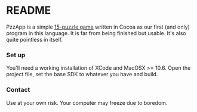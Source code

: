 # README #

PzzApp is a simple [15-puzzle game](http://en.wikipedia.org/wiki/15_puzzle) written in Cocoa as our first (and only) program in this language. It is far from being finished but usable. It's also quite pointless in itself.

### Set up ###

You'll need a working installation of XCode and MacOSX >= 10.6. Open the project file, set the base SDK to whatever you have and build.

### Contact ###

Use at your own risk. Your computer may freeze due to boredom.